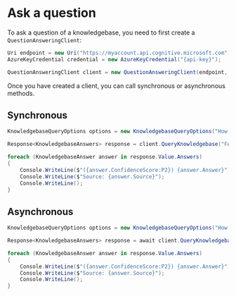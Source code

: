 # Ask a question

To ask a question of a knowledgebase, you need to first create a `QuestionAnsweringClient`:

```C# Snippet:QuestionAnsweringClient_Create
Uri endpoint = new Uri("https://myaccount.api.cognitive.microsoft.com");
AzureKeyCredential credential = new AzureKeyCredential("{api-key}");

QuestionAnsweringClient client = new QuestionAnsweringClient(endpoint, credential);
```

Once you have created a client, you can call synchronous or asynchronous methods.

## Synchronous

```C# Snippet:QuestionAnsweringClient_QueryKnowledgebase
KnowledgebaseQueryOptions options = new KnowledgebaseQueryOptions("How long should my Surface battery last?");

Response<KnowledgebaseAnswers> response = client.QueryKnowledgebase("FAQ", options);

foreach (KnowledgebaseAnswer answer in response.Value.Answers)
{
    Console.WriteLine($"({answer.ConfidenceScore:P2}) {answer.Answer}");
    Console.WriteLine($"Source: {answer.Source}");
    Console.WriteLine();
}
```

## Asynchronous

```C# Snippet:QuestionAnsweringClient_QueryKnowledgebaseAsync
KnowledgebaseQueryOptions options = new KnowledgebaseQueryOptions("How long should my Surface battery last?");

Response<KnowledgebaseAnswers> response = await client.QueryKnowledgebaseAsync("FAQ", options);

foreach (KnowledgebaseAnswer answer in response.Value.Answers)
{
    Console.WriteLine($"({answer.ConfidenceScore:P2}) {answer.Answer}");
    Console.WriteLine($"Source: {answer.Source}");
    Console.WriteLine();
}
```
